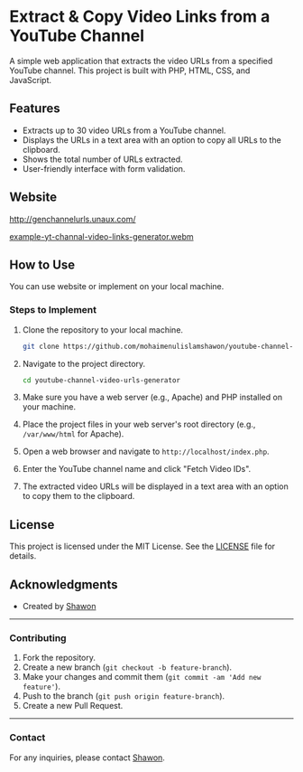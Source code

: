 # Extract & Copy Video Links from a YouTube Channel 

A simple web application that extracts the video URLs from a specified YouTube channel. This project is built with PHP, HTML, CSS, and JavaScript.

## Features

- Extracts up to 30 video URLs from a YouTube channel.
- Displays the URLs in a text area with an option to copy all URLs to the clipboard.
- Shows the total number of URLs extracted.
- User-friendly interface with form validation.

## Website
http://genchannelurls.unaux.com/

[example-yt-channal-video-links-generator.webm](https://github.com/mohaimenulislamshawon/youtube-channel-video-urls-generator/assets/79521107/82d4224a-11ea-48c4-b5b5-2d59148f23fa)

## How to Use
You can use website or implement on your local machine. 
### Steps to Implement
1. Clone the repository to your local machine.

    ```bash
    git clone https://github.com/mohaimenulislamshawon/youtube-channel-video-urls-generator.git
    ```

2. Navigate to the project directory.

    ```bash
    cd youtube-channel-video-urls-generator
    ```

3. Make sure you have a web server (e.g., Apache) and PHP installed on your machine.

4. Place the project files in your web server's root directory (e.g., `/var/www/html` for Apache).

5. Open a web browser and navigate to `http://localhost/index.php`.

6. Enter the YouTube channel name and click "Fetch Video IDs".

7. The extracted video URLs will be displayed in a text area with an option to copy them to the clipboard.


## License

This project is licensed under the MIT License. See the [LICENSE](LICENSE) file for details.

## Acknowledgments

- Created by [Shawon](https://about.me/mohaimenulislamshawon/)

---

### Contributing

1. Fork the repository.
2. Create a new branch (`git checkout -b feature-branch`).
3. Make your changes and commit them (`git commit -am 'Add new feature'`).
4. Push to the branch (`git push origin feature-branch`).
5. Create a new Pull Request.

---

### Contact

For any inquiries, please contact [Shawon](https://about.me/mohaimenulislamshawon/).

